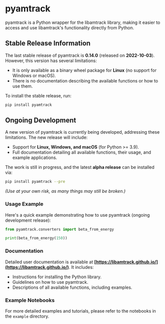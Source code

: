 # pyamtrack

pyamtrack is a Python wrapper for the libamtrack library, making it easier to access and use libamtrack's functionality directly from Python.

## Stable Release Information

The last stable release of pyamtrack is **0.14.0** (released on **2022-10-03**). However, this version has several limitations:
- It is only available as a binary wheel package for **Linux** (no support for Windows or macOS).
- There is no documentation describing the available functions or how to use them.

To install the stable release, run:
```bash
pip install pyamtrack
```

## Ongoing Development

A new version of pyamtrack is currently being developed, addressing these limitations. The new release will include:
- Support for **Linux, Windows, and macOS** (for Python >= 3.9).
- Full documentation detailing all available functions, their usage, and example applications.

The work is still in progress, and the latest **alpha release** can be installed via:
```bash
pip install pyamtrack --pre
```
*(Use at your own risk, as many things may still be broken.)*

### Usage Example

Here's a quick example demonstrating how to use pyamtrack (ongoing development release):
```python
from pyamtrack.converters import beta_from_energy

print(beta_from_energy(150))
```

### Documentation

Detailed user documentation is available at **[https://libamtrack.github.io/](https://libamtrack.github.io/)**. It includes:
- Instructions for installing the Python library.
- Guidelines on how to use pyamtrack.
- Descriptions of all available functions, including examples.

### Example Notebooks

For more detailed examples and tutorials, please refer to the notebooks in the `example` directory.
